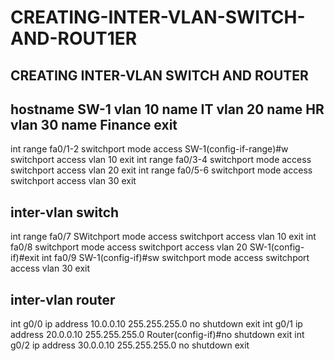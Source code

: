# CREATING-INTER-VLAN-SWITCH-AND-ROUT1ER

CREATING INTER-VLAN SWITCH AND ROUTER 
-------------

hostname SW-1
vlan 10
name IT
vlan 20
name HR
vlan 30
name Finance
exit
------

int range fa0/1-2
switchport mode access 
SW-1(config-if-range)#w
switchport access vlan 10
exit
int range fa0/3-4
switchport mode access 
switchport access vlan 20
exit
int range fa0/5-6
switchport mode access 
switchport access vlan 30
exit


inter-vlan switch
------------------
int range fa0/7
SWitchport mode access 
switchport access vlan 10
exit
int fa0/8
switchport mode access 
switchport access vlan 20
SW-1(config-if)#exit
int fa0/9
SW-1(config-if)#sw
switchport mode access 
switchport access vlan 30
exit

inter-vlan router 
------------------
int g0/0
ip address 10.0.0.10 255.255.255.0
no shutdown 
exit
int g0/1
ip address 20.0.0.10 255.255.255.0
Router(config-if)#no shutdown 
exit
int g0/2
ip address 30.0.0.10 255.255.255.0
no shutdown 
exit
